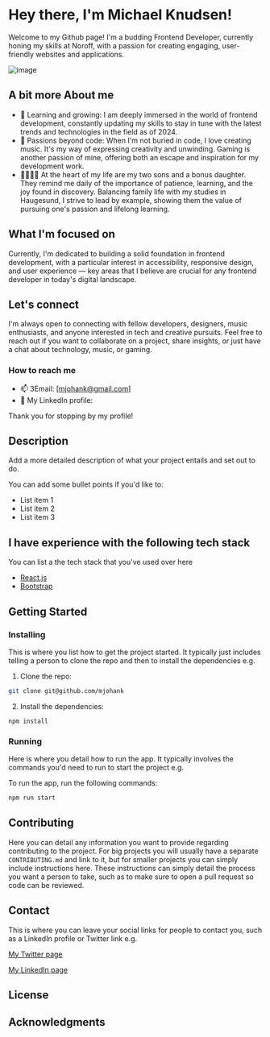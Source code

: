 # Hey there, I'm Michael Knudsen!

Welcome to my Github page! I'm a budding Frontend Developer, currently honing my skills at Noroff, with a passion for creating engaging, user-friendly websites and applications.

![image](https://user-images.githubusercontent.com/52622303/164316813-4b12d99f-aeb7-4069-85cf-e72b3a50ac99.png)

## A bit more About me

- 🌱 Learning and growing: I am deeply immersed in the world of frontend development, constantly updating my skills to stay in tune with the latest trends and technologies in the field as of 2024.
- 🎵 Passions beyond code: When I'm not buried in code, I love creating music. It's my way of expressing creativity and unwinding. Gaming is another passion of mine, offering both an escape and inspiration for my development work.
- 👨‍👩‍👧‍👦 At the heart of my life are my two sons and a bonus daughter. They remind me daily of the importance of patience, learning, and the joy found in discovery. Balancing family life with my studies in Haugesund, I strive to lead by example, showing them the value of pursuing one's passion and lifelong learning.

## What I'm focused on

Currently, I'm dedicated to building a solid foundation in frontend development, with a particular interest in accessibility, responsive design, and user experience — key areas that I believe are crucial for any frontend developer in today's digital landscape.

## Let's connect

I'm always open to connecting with fellow developers, designers, music enthusiasts, and anyone interested in tech and creative pursuits. Feel free to reach out if you want to collaborate on a project, share insights, or just have a chat about technology, music, or gaming.

### How to reach me

- 📫 3Email: [mjohank@gmail.com]
- 🔗 My LinkedIn profile:

Thank you for stopping by my profile!

## Description

Add a more detailed description of what your project entails and set out to do.

You can add some bullet points if you'd like to:

- List item 1
- List item 2
- List item 3

## I have experience with the following tech stack

You can list a the tech stack that you've used over here

- [React.js](https://reactjs.org/)
- [Bootstrap](https://getbootstrap.com)

## Getting Started

### Installing

This is where you list how to get the project started. It typically just includes telling a person to clone the repo and then to install the dependencies e.g.

1. Clone the repo:

```bash
git clone git@github.com/mjohank
```

2. Install the dependencies:

```
npm install
```

### Running

Here is where you detail how to run the app. It typically involves the commands you'd need to run to start the project e.g.

To run the app, run the following commands:

```bash
npm run start
```

## Contributing

Here you can detail any information you want to provide regarding contributing to the project. For big projects you will usually have a separate `CONTRIBUTING.md` and link to it, but for smaller projects you can simply include instructions here. These instructions can simply detail the process you want a person to take, such as to make sure to open a pull request so code can be reviewed.

## Contact

This is where you can leave your social links for people to contact you, such as a LinkedIn profile or Twitter link e.g.

[My Twitter page](www.twitter.com)

[My LinkedIn page](www.linkedin.com)

## License

## Acknowledgments
